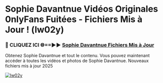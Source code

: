 # Sophie Davantnue Vidéos Originales 0nlyFans Fuitées - Fichiers Mis à Jour ! (lw02y)

<h3>🔴 CLIQUEZ ICI 🌐==►► <a href="https://tinyurl.com/2pmr4ezf" rel="nofollow">Sophie Davantnue Fichiers Mis à Jour</a></h3>

Obtenez Sophie Davantnue et tout le contenu. Vous pouvez maintenant accéder à toutes les vidéos et photos de Sophie Davantnue. Nouveaux fichiers mis à jour 2025

[![lw02y](https://i.imgur.com/6SNvagu.gif)](https://tinyurl.com/2pmr4ezf)
